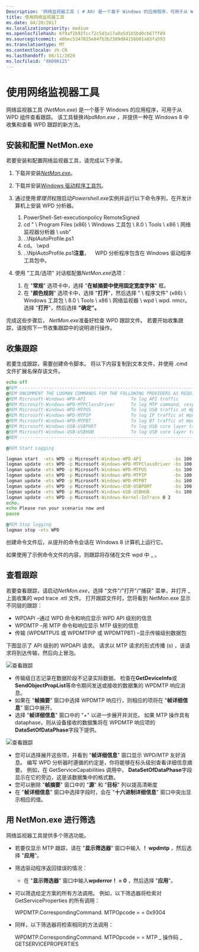 ```yaml
---
Description: '网络监视器工具 ( # A0) 是一个基于 Windows 的应用程序，可用于从 WPD 组件查看跟踪。'
title: 使用网络监视器工具
ms.date: 04/20/2017
ms.localizationpriority: medium
ms.openlocfilehash: 6f9af2b92fcc72c5d3a17a0a5d1b5bd0cb67ff89
ms.sourcegitcommit: e0bec5347825e04fb3b2309d04156b01a83fa593
ms.translationtype: MT
ms.contentlocale: zh-CN
ms.lasthandoff: 08/11/2020
ms.locfileid: "88090125"
---
```

# <a name="using-the-network-monitor-tool"></a>使用网络监视器工具

网络监视器工具 (*NetMon.exe*) 是一个基于 Windows 的应用程序，可用于从 WPD 组件查看跟踪。 该工具替换*WpdMon.exe* ，并提供一种在 Windows 8 中收集和查看 WPD 跟踪的新方法。

## <a name="installing-and-configuring-netmonexe"></a>安装和配置 NetMon.exe

若要安装和配置网络监视器工具，请完成以下步骤。

1. 下载并安装[*NetMon.exe*](https://go.microsoft.com/fwlink/p/?linkid=248501)。
2. 下载并安装[Windows 驱动程序工具包](https://go.microsoft.com/fwlink/p/?linkid=178709)。
3. 通过使用*管理员*权限启动*Powershell.exe*实例并运行以下命令序列，在开发计算机上安装 WPD 分析器。
   1. PowerShell-Set-executionpolicy RemoteSigned
   2. cd " \\ Program Files (x86) \\ Windows 工具包 \\ 8.0 \\ Tools \\ x86 \\ 网络监视器分析器 \\ usb"
   3. ..\\NplAutoProfile.ps1
   4. cd。 \\wpd
   5. ..\\NplAutoProfile.ps1**注意**，    WPD 分析程序包含在 Windows 驱动程序工具包中。

4. 使用 "工具/选项" 对话框配置*NetMon.exe*选项：
   1. 在 "**常规**" 选项卡中，选择 "**在帧摘要中使用固定宽度字体**" 框。
   2. 在 "**颜色规则**" 选项卡中，选择 "**打开**"，然后选择 " \\ 程序文件" (x86) \\ Windows 工具包 \\ 8.0 \\ Tools \\ x86 \\ 网络监视器 \\ wpd \\ wpd. nmcr。 选择 "**打开**"，然后选择 **"确定"。**

完成这些步骤后， *NetMon.exe*准备好检查 WPD 跟踪文件。 若要开始收集跟踪，请按照下一节收集跟踪中的说明进行操作。

## <a name="collecting-traces"></a>收集跟踪

若要生成跟踪，需要创建命令脚本。 将以下内容复制到文本文件，并使用 .cmd 文件扩展名保存该文件。

```cmd
echo off
@REM ---------------------------------------------------------------------------------------
@REM UNCOMMENT THE LOGMAN COMMANDS FOR THE FOLLOWING PROVIDERS AS REQUIRED
@REM Microsoft-Windows-WPD-API                 To log API traffic
@REM Microsoft-Windows-WPD-MTPClassDriver      To log MTP command, response and datasets
@REM Microsoft-Windows-WPD-MTPUS               To log USB traffic at WpdMtpUS layer
@REM Microsoft-Windows-WPD-MTPIP               To log IP traffic at WpdMtpIP layer
@REM Microsoft-Windows-WPD-MTPBT               To log BT traffic at WpdMtpBt layer
@REM Microsoft-Windows-USB-USBPORT             To log USB core layer traffic
@REM Microsoft-Windows-USB-USBHUB              To log USB core layer traffic
@REM ---------------------------------------------------------------------------------------

@REM Start Logging

logman start  -ets WPD -p Microsoft-Windows-WPD-API            -bs 100 -nb 128 640 -o wpd_trace.etl
logman update -ets WPD -p Microsoft-Windows-WPD-MTPClassDriver -bs 100 -nb 128 640
logman update -ets WPD -p Microsoft-Windows-WPD-MTPUS          -bs 100 -nb 128 640
logman update -ets WPD -p Microsoft-Windows-WPD-MTPIP          -bs 100 -nb 128 640
logman update -ets WPD -p Microsoft-Windows-WPD-MTPBT          -bs 100 -nb 128 640
logman update -ets WPD -p Microsoft-Windows-USB-USBPORT        -bs 100 -nb 128 640
logman update -ets WPD -p Microsoft-Windows-USB-USBHUB         -bs 100 -nb 128 640
logman update -ets WPD -p Microsoft-Windows-Kernel-IoTrace 0 2
echo.
echo Please run your scenario now and
pause

@REM Stop logging
logman stop -ets WPD
```

创建命令文件后，从提升的命令会话在 Windows 8 计算机上运行它。

如果使用了示例命令文件的内容，则跟踪将存储在文件 wpd 中 \_ 。

## <a name="viewing-traces"></a>查看跟踪

若要查看跟踪，请启动*NetMon.exe*，选择 "文件"/"打开"/"捕获" 菜单，并打开 \_ 上面收集的 wpd trace .etl 文件。 打开跟踪文件时，您将看到 NetMon.exe 显示不同层的跟踪：

- WPDAPI –通过 WPD 命令和响应显示 WPD API 级别的信息
- WPDMTP –用 MTP 命令和响应显示 MTP 级别的信息
- 传输 (WPDMTPUS 或 WPDMTPIP 或 WPDMTPBT) –显示传输级别数据包

下图显示了 API 级别的 WPDAPI 请求。 请求以 MTP 请求的形式传播 (s) ，该请求将到达传输，然后向上冒泡。

![查看跟踪](images/framesummary1.png)

- 传输级日志记录在数据阶段不记录实际数据。 检查在**GetDeviceInfo**或**SendObjectPropList**等命令期间发送或接收的数据集的 WPDMTP 响应消息。
- 如果在 "**帧摘要**" 窗口中选择 WPDMTP 响应行，则相应的项将在 "**帧详细信息**" 窗口中展开。
- 选择 "**帧详细信息**" 窗口中的 "+" 以进一步展开并浏览。 如果 MTP 操作具有 dataphase，则从设备接收的数据集将在 WPDMTP 响应项的**DataSetOfDataPhase**字段下提供。

![查看跟踪](images/framedetails1.png)

- 您可以选择展开这些项，并看到 "**帧详细信息**" 窗口显示 WPD/MTP 友好消息。 编写 WPD 分析器时遵循的约定是，你将能够在标头级别查看详细信息摘要。 例如，在 GetServiceCapabilities 调用中， **DataSetOfDataPhase**字段显示在它的旁边，这是该数据集中的格式数。
- 您可以删除 "**帧摘要**" 窗口中的 "**源**" 和 "**目标**" 列以提高清晰度
- 在 "**帧详细信息**" 窗口中选择字段时，会在 "**十六进制详细信息**" 窗口中突出显示相应的值。

## <a name="filtering-with-netmonexe"></a>用 NetMon.exe 进行筛选

网络监视器工具提供多个筛选功能。

- 若要仅显示 MTP 跟踪，请在 "**显示筛选器**" 窗口中输入 **！ wpdmtp** ，然后选择 "**应用**"。
- 筛选驱动程序返回错误的情况：
  - 在 "**显示筛选器**" 窗口中输入**wpderror！ = 0** ，然后选择 "**应用**"。
- 可以筛选给定方案的所有方法调用。 例如，以下筛选器将检索对 GetServiceProperties 的所有调用：

    WPDMTP.CorrespondingCommand. MTPOpcode = = 0x9304

- 同样，以下筛选器将检索相同的方法调用：

    WPDMTP.CorrespondingCommand. MTPOpcode = = MTP \_ 操作码 \_ GETSERVICEPROPERTIES
